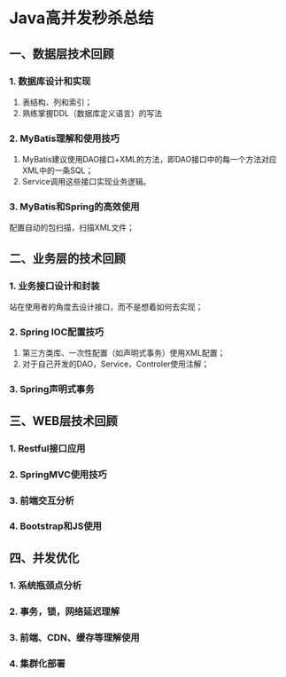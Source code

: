 # Java高并发秒杀总结
## 一、数据层技术回顾
### 1. 数据库设计和实现
1. 表结构、列和索引；
2. 熟练掌握DDL（数据库定义语言）的写法

### 2. MyBatis理解和使用技巧
1. MyBatis建议使用DAO接口+XML的方法，即DAO接口中的每一个方法对应XML中的一条SQL；
2. Service调用这些接口实现业务逻辑。

### 3. MyBatis和Spring的高效使用
配置自动的包扫描，扫描XML文件；

## 二、业务层的技术回顾
### 1. 业务接口设计和封装
站在使用者的角度去设计接口，而不是想着如何去实现；

### 2. Spring IOC配置技巧
1. 第三方类库、一次性配置（如声明式事务）使用XML配置；
2. 对于自己开发的DAO，Service，Controler使用注解；

### 3. Spring声明式事务

## 三、WEB层技术回顾
### 1. Restful接口应用

### 2. SpringMVC使用技巧

### 3. 前端交互分析

### 4. Bootstrap和JS使用


## 四、并发优化
### 1. 系统瓶颈点分析

### 2. 事务，锁，网络延迟理解

### 3. 前端、CDN、缓存等理解使用

### 4. 集群化部署